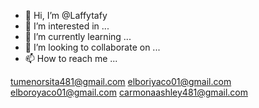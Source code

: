 - 👋 Hi, I’m @Laffytafy
- 👀 I’m interested in ...
- 🌱 I’m currently learning ...
- 💞️ I’m looking to collaborate on ...
- 📫 How to reach me ...

<!---
Laffytafy/Laffytafy is a ✨ special ✨ repository because its `README.md` (this file) appears on your GitHub profile.
You can click the Preview link to take a look at your changes.
--->
tumenorsita481@gmail.com
elboriyaco01@gmail.com
elboroyaco01@gmail.com
carmonaashley481@gmail.com
